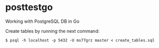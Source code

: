 # posttestgo
Working with PostgreSQL DB in Go

Create tables by running the next command:

`$ psql -h localhost -p 5432 -U ms77grz master < create_tables.sql`
